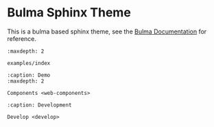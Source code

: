 # Bulma Sphinx Theme

This is a bulma based sphinx theme, see the [Bulma Documentation](https://bulma.io/) for reference.

```{toctree}
:maxdepth: 2

examples/index
```

```{toctree}
:caption: Demo
:maxdepth: 2

Components <web-components>
```

```{toctree}
:caption: Development

Develop <develop>
```
